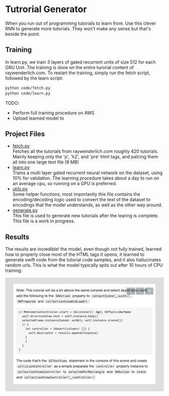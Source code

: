 # Tutrorial Generator
When you run out of programming tutorials to learn from. Use this clever RNN to generate more tutorials. They won't make any sense but that's beside the point.

## Training
In learn.py, we train 3 layers of gated recurrent units of size 512 for each GRU Unit. The training is done on the entire turorial content of raywenderlich.com. To restart the training, simply run the fetch script, followed by the learn script:
```BASH
python code/fetch.py
python code/learn.py
```
TODO:
* Perform full training procedure on AWS
* Upload learned model to

## Project Files
* [fetch.py](code/fetch.py) <br/> Fetches all the tutorials from raywenderlich.com roughly 420 tutorials. Mainly keeping only the 'p', 'h2', and 'pre' html tags, and palcing them all into one large text file (9 MB)
* [learn.py](code/fetch.py) <br/> Trains a multi layer gated recurrent neural network on the dataset, using 10% for validation. The learning procedure takes about a day to run on an average cpu, so running on a GPU is preferred.
* [utils.py](code/fetch.py) <br/> Some helper functions, most importantly this file contains the encoding/decoding logic used to convert the text of the dataset to encodings that the model understands, as well as the other way around.
* [generate.py](code/fetch.py) <br/> This file is used to generate new tutorials after the learing is complete. This file is a work in progress.


## Results
The results are incredible! the model, even though not fully trained, learned how to properly close most of the HTML tags it opens, it learned to generate swift code from the tutorial code samples, and it also hallucinates random urls. This is what the model typically spits out after 10 hours of CPU training:

![](assets/README-9ab69.png)

